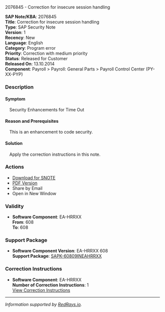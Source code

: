 2076845 - Correction for insecure session handling

**SAP Note/KBA**: 2076845  
**Title**: Correction for insecure session handling  
**Type**: SAP Security Note  
**Version**: 1  
**Recency**: New  
**Language**: English  
**Category**: Program error  
**Priority**: Correction with medium priority  
**Status**: Released for Customer  
**Released On**: 13.10.2014  
**Component**: Payroll > Payroll: General Parts > Payroll Control Center (PY-XX-PYP)

### Description

#### Symptom
 Security Enhancements for Time Out

#### Reason and Prerequisites
 This is an enhancement to code security.

#### Solution
 Apply the correction instructions in this note.

### Actions
- [Download for SNOTE](https://notesdownloads.sap.com/note/0040000012351522017)
- [PDF Version](https://userapps.support.sap.com/sap/support/sfm/notes/print/0002076845?language=en-US&token=764FB83EF57A1A615A05438CB63CB345)
- Share by Email
- Open in New Window

### Validity
- **Software Component**: EA-HRRXX  
  **From**: 608  
  **To**: 608

### Support Package
- **Software Component Version**: EA-HRRXX 608  
  **Support Package**: [SAPK-60809INEAHRRXX](https://me.sap.com/supportpackage/SAPK-60809INEAHRRXX)

### Correction Instructions
- **Software Component**: EA-HRRXX  
  **Number of Correction Instructions**: 1  
  [View Correction Instructions](https://me.sap.com/corrins/0002076845/5369)

---

*Information supported by [RedRays.io](https://redrays.io).*